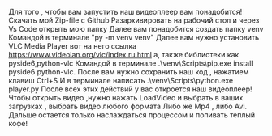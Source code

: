 Для того , чтобы вам запустить наш видеоплеер вам понадобится!
Скачать мой Zip-file с Github
Разархивировать на рабочий стол и через Vs Code открыть мою папку
Далее вам понадобится создать папку venv
Командой в терминале "py -m venv venv"
Далее вам нужно установить VLC Media Player вот на него ссылка https://www.videolan.org/vlc/index.ru.html а, также библиотеки как pyside6,python-vlc
Командой в терминале .\venv\Scripts\pip.exe install pyside6 python-vlc.
После вам нужно сохранить наш код , нажатием клавиш Ctrl+S
И в терминале написать .\venv\Scripts\python.exe player.py
После всех этих действий у вас откроется наш видеоплеер!
Чтобы открыть видео ,нужно нажать LoadVideo и выбрать в ваших загрузках , выбрать видео любого формата
Либо же Mp4 , либо Avi.
Дальше остается только наслаждаться процессом и попивать теплый кофе!

